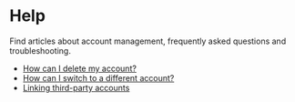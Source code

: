 # Help
Find articles about account management, frequently asked questions and troubleshooting. 

- [How can I delete my account?](/help/delete-account.md)
- [How can I switch to a different account?](/help/switch-account.md)
- [Linking third-party accounts](/help/third-party-accounts.md)